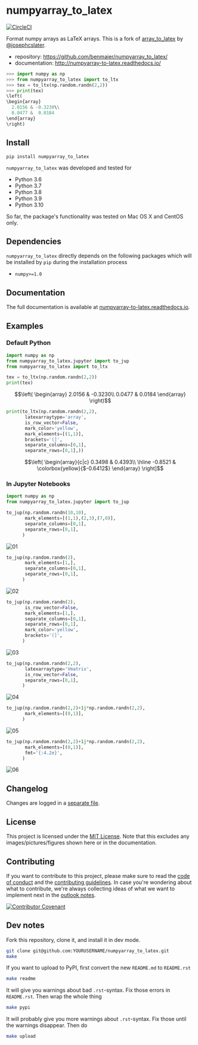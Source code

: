 # numpyarray\_to\_latex


[![CircleCI](https://circleci.com/gh/benmaier/numpyarray_to_latex.svg?style=svg)](https://circleci.com/gh/benmaier/numpyarray_to_latex)

Format numpy arrays as LaTeX arrays. This is a fork of [array_to_latex](https://github.com/josephcslater/array_to_latex) by [@josephcslater](https://github.com/josephcslater).

* repository: https://github.com/benmaier/numpyarray_to_latex/
* documentation: http://numpyarray-to-latex.readthedocs.io/

```python
>>> import numpy as np
>>> from numpyarray_to_latex import to_ltx
>>> tex = to_ltx(np.random.randn(2,2))
>>> print(tex)
\left(
\begin{array}
  2.0156 & -0.3230\\
  0.0477 &  0.0184
\end{array}
\right)
```

## Install

    pip install numpyarray_to_latex

`numpyarray_to_latex` was developed and tested for 

* Python 3.6
* Python 3.7
* Python 3.8
* Python 3.9
* Python 3.10

So far, the package's functionality was tested on Mac OS X and CentOS only.

## Dependencies

`numpyarray_to_latex` directly depends on the following packages which will be installed by `pip` during the installation process

* `numpy>=1.0`

## Documentation

The full documentation is available at [numpyarray-to-latex.readthedocs.io](http://numpyarray-to-latex.readthedocs.io).

## Examples

### Default Python

```python
import numpy as np
from numpyarray_to_latex.jupyter import to_jup
from numpyarray_to_latex import to_ltx

tex = to_ltx(np.random.randn(2,2))
print(tex)
```

```math
\left(
\begin{array}
  2.0156 & -0.3230\\
  0.0477 &  0.0184
\end{array}
\right)
```


```python
print(to_ltx(np.random.randn(2,2),
       latexarraytype='array',
       is_row_vector=False,
       mark_color='yellow',
       mark_elements=[(1,1)], 
       brackets='(]',
       separate_columns=[0,1],
       separate_rows=[0,1],))
```

```math
\left(
\begin{array}{c|c}
  0.3498 &  0.4393\\
  \hline
 -0.8521 & \colorbox{yellow}{$-0.6412$}
\end{array}
\right]
```


### In Jupyter Notebooks

```python
import numpy as np
from numpyarray_to_latex.jupyter import to_jup

to_jup(np.random.randn(10,10),
       mark_elements=[(1,1),(2,3),(7,0)],
       separate_columns=[0,1],
       separate_rows=[0,1],
      )
```

![01](https://raw.githubusercontent.com/benmaier/numpyarray_to_latex/main/img/01.png)



```python
to_jup(np.random.randn(2),
       mark_elements=[1,],
       separate_columns=[0,1],
       separate_rows=[0,1],
      )
```


![02](https://raw.githubusercontent.com/benmaier/numpyarray_to_latex/main/img/02.png)



```python
to_jup(np.random.randn(2),
       is_row_vector=False,
       mark_elements=[1,],
       separate_columns=[0,1],
       separate_rows=[0,1],
       mark_color='yellow',
       brackets='(]',
      )
```


![03](https://raw.githubusercontent.com/benmaier/numpyarray_to_latex/main/img/03.png)



```python
to_jup(np.random.randn(2,2),
       latexarraytype='Vmatrix',
       is_row_vector=False,
       separate_rows=[0,1],
      )
```


![04](https://raw.githubusercontent.com/benmaier/numpyarray_to_latex/main/img/04.png)


```python
to_jup(np.random.randn(2,2)+1j*np.random.randn(2,2),
       mark_elements=[(0,1)],
      )
```


![05](https://raw.githubusercontent.com/benmaier/numpyarray_to_latex/main/img/05.png)



```python
to_jup(np.random.randn(2,2)+1j*np.random.randn(2,2),
       mark_elements=[(0,1)],
       fmt='{:4.2e}',
      )
```

![06](https://raw.githubusercontent.com/benmaier/numpyarray_to_latex/main/img/06.png)


## Changelog

Changes are logged in a [separate file](https://github.com/benmaier/numpyarray_to_latex/blob/main/CHANGELOG.md).

## License

This project is licensed under the [MIT License](https://github.com/benmaier/numpyarray_to_latex/blob/main/LICENSE).
Note that this excludes any images/pictures/figures shown here or in the documentation.

## Contributing

If you want to contribute to this project, please make sure to read the [code of conduct](https://github.com/benmaier/numpyarray_to_latex/blob/main/CODE_OF_CONDUCT.md) and the [contributing guidelines](https://github.com/benmaier/numpyarray_to_latex/blob/main/CONTRIBUTING.md). In case you're wondering about what to contribute, we're always collecting ideas of what we want to implement next in the [outlook notes](https://github.com/benmaier/numpyarray_to_latex/blob/main/OUTLOOK.md).

[![Contributor Covenant](https://img.shields.io/badge/Contributor%20Covenant-v1.4%20adopted-ff69b4.svg)](code-of-conduct.md)

## Dev notes

Fork this repository, clone it, and install it in dev mode.

```bash
git clone git@github.com:YOURUSERNAME/numpyarray_to_latex.git
make
```

If you want to upload to PyPI, first convert the new `README.md` to `README.rst`

```bash
make readme
```

It will give you warnings about bad `.rst`-syntax. Fix those errors in `README.rst`. Then wrap the whole thing 

```bash
make pypi
```

It will probably give you more warnings about `.rst`-syntax. Fix those until the warnings disappear. Then do

```bash
make upload
```
